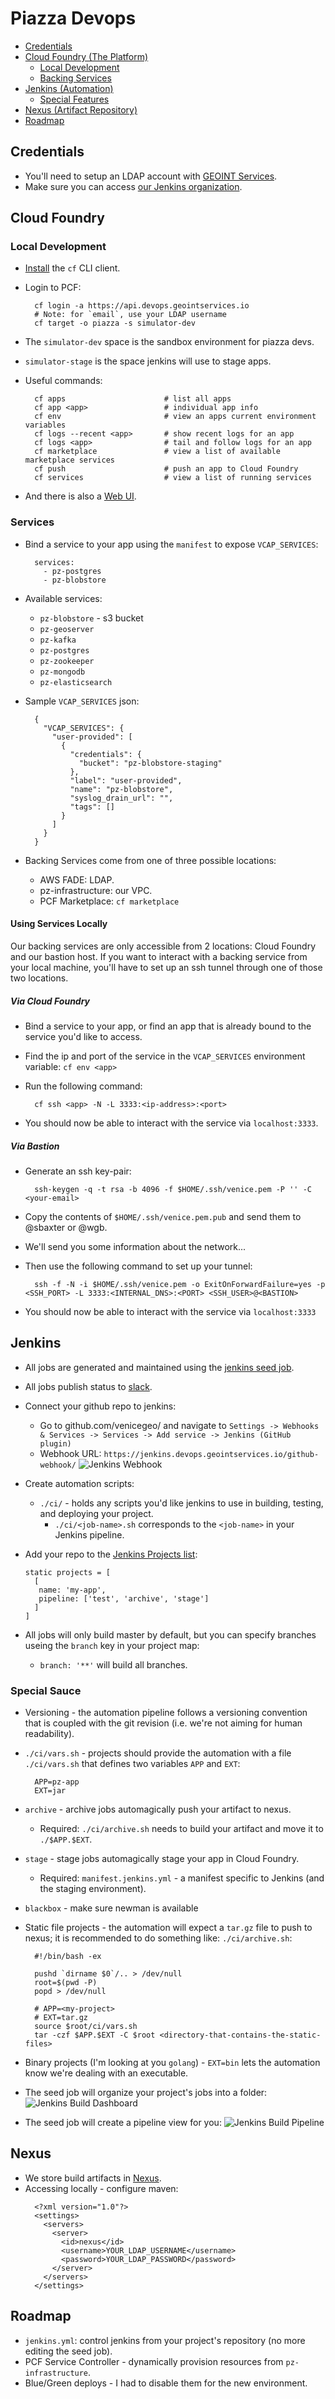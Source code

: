 # Piazza Devops

* [Credentials](#credentials)
* [Cloud Foundry (The Platform)](#cloud-foundry)
  - [Local Development](#local-development)
  - [Backing Services](#services)
* [Jenkins (Automation)](#jenkins)
  - [Special Features](#special-sauce)
* [Nexus (Artifact Repository)](#nexus)
* [Roadmap](#roadmap)

## Credentials

* You'll need to setup an LDAP account with [GEOINT Services](https://accounts.geointservices.io/).
* Make sure you can access [our Jenkins organization](https://jenkins.devops.geointservices.io/job/piazza/).

## Cloud Foundry

### Local Development
* [Install](https://github.com/cloudfoundry/cli#downloads) the `cf` CLI client.
* Login to PCF:

  ```
    cf login -a https://api.devops.geointservices.io
    # Note: for `email`, use your LDAP username
    cf target -o piazza -s simulator-dev
  ```

* The `simulator-dev` space is the sandbox environment for piazza devs.
* `simulator-stage` is the space jenkins will use to stage apps.
* Useful commands:

  ```
    cf apps                      # list all apps
    cf app <app>                 # individual app info
    cf env                       # view an apps current environment variables
    cf logs --recent <app>       # show recent logs for an app
    cf logs <app>                # tail and follow logs for an app
    cf marketplace               # view a list of available marketplace services
    cf push                      # push an app to Cloud Foundry
    cf services                  # view a list of running services
  ```
* And there is also a [Web UI](https://login.devops.geointservices.io/login).

### Services
* Bind a service to your app using the `manifest` to expose `VCAP_SERVICES`:

  ```
    services:
      - pz-postgres
      - pz-blobstore
  ```

* Available services:
  - `pz-blobstore` - s3 bucket
  - `pz-geoserver`
  - `pz-kafka`
  - `pz-postgres`
  - `pz-zookeeper`
  - `pz-mongodb`
  - `pz-elasticsearch`
* Sample `VCAP_SERVICES` json:

  ```
    {
      "VCAP_SERVICES": {
        "user-provided": [
          {
            "credentials": {
              "bucket": "pz-blobstore-staging"
            },
            "label": "user-provided",
            "name": "pz-blobstore",
            "syslog_drain_url": "",
            "tags": []
          }
        ]
      }
    }
  ```

* Backing Services come from one of three possible locations:
  - AWS FADE: LDAP.
  - pz-infrastructure: our VPC.
  - PCF Marketplace: `cf marketplace`

#### Using Services Locally

Our backing services are only accessible from 2 locations: Cloud Foundry and our bastion host. If you want to interact with a backing service from your local machine, you'll have to set up an ssh tunnel through one of those two locations.

##### Via Cloud Foundry
* Bind a service to your app, or find an app that is already bound to the service you'd like to access.
* Find the ip and port of the service in the `VCAP_SERVICES` environment variable: `cf env <app>`
* Run the following command:

  ```
    cf ssh <app> -N -L 3333:<ip-address>:<port>
  ```
* You should now be able to interact with the service via `localhost:3333`.

##### Via Bastion
* Generate an ssh key-pair:

  ```
    ssh-keygen -q -t rsa -b 4096 -f $HOME/.ssh/venice.pem -P '' -C <your-email>
  ```

* Copy the contents of `$HOME/.ssh/venice.pem.pub` and send them to @sbaxter or @wgb.
* We'll send you some information about the network...
* Then use the following command to set up your tunnel:

  ```
    ssh -f -N -i $HOME/.ssh/venice.pem -o ExitOnForwardFailure=yes -p <SSH_PORT> -L 3333:<INTERNAL_DNS>:<PORT> <SSH_USER>@<BASTION>
  ```
* You should now be able to interact with the service via `localhost:3333`

## Jenkins

* All jobs are generated and maintained using the [jenkins seed job](https://github.com/venicegeo/jenkins).
* All jobs publish status to [slack](https://venicegeo.slack.com/messages/jenkins/).
* Connect your github repo to jenkins:
  - Go to github.com/venicegeo/<your-repository> and navigate to `Settings -> Webhooks & Services -> Services -> Add service -> Jenkins (GitHub plugin)`
  - Webhook URL: `https://jenkins.devops.geointservices.io/github-webhook/`
![Jenkins Webhook](./img/jenkins-webhook.png)
* Create automation scripts:
  - `./ci/` - holds any scripts you'd like jenkins to use in building, testing, and deploying your project.
    - `./ci/<job-name>.sh` corresponds to the `<job-name>` in your Jenkins pipeline.
* Add your repo to the [Jenkins Projects list](https://github.com/venicegeo/jenkins/blob/geoint/Projects.groovy):

    ```
    static projects = [
      [
       name: 'my-app',
       pipeline: ['test', 'archive', 'stage']
      ]
    ]
    ```
* All jobs will only build master by default, but you can specify branches useing the `branch` key in your project map:
  - `branch: '**'` will build all branches.

### Special Sauce
* Versioning - the automation pipeline follows a versioning convention that is coupled with the git revision (i.e. we're not aiming for human readability).
* `./ci/vars.sh` - projects should provide the automation with a file `./ci/vars.sh` that defines two variables `APP` and `EXT`:

  ```
    APP=pz-app
    EXT=jar
  ```

* `archive` - archive jobs automagically push your artifact to nexus.
  - Required: `./ci/archive.sh` needs to build your artifact and move it to `./$APP.$EXT`.
* `stage` - stage jobs automagically stage your app in Cloud Foundry.
  - Required: `manifest.jenkins.yml` - a manifest specific to Jenkins (and the staging environment).
* `blackbox` - make sure newman is available
* Static file projects - the automation will expect a `tar.gz` file to push to nexus; it is recommended to do something like: `./ci/archive.sh`:

  ```
    #!/bin/bash -ex

    pushd `dirname $0`/.. > /dev/null
    root=$(pwd -P)
    popd > /dev/null

    # APP=<my-project>
    # EXT=tar.gz
    source $root/ci/vars.sh
    tar -czf $APP.$EXT -C $root <directory-that-contains-the-static-files>
  ```

* Binary projects (I'm looking at you `golang`) - `EXT=bin` lets the automation know we're dealing with an executable.
* The seed job will organize your project's jobs into a folder:
![Jenkins Build Dashboard](./img/jenkins-dashboard.png)
* The seed job will create a pipeline view for you:
![Jenkins Build Pipeline](./img/jenkins-pipeline.png)

## Nexus

* We store build artifacts in [Nexus](https://nexus.devops.geointservices.io/).
* Accessing locally - configure maven:
  ```
    <?xml version="1.0"?>
    <settings>
      <servers>
        <server>
          <id>nexus</id>
          <username>YOUR_LDAP_USERNAME</username>
          <password>YOUR_LDAP_PASSWORD</password>
        </server>
      </servers>
    </settings>
  ```

## Roadmap

* `jenkins.yml`: control jenkins from your project's repository (no more editing the seed job).
* PCF Service Controller - dynamically provision resources from `pz-infrastructure`.
* Blue/Green deploys - I had to disable them for the new environment.
